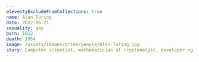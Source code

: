 ```yaml
---
eleventyExcludeFromCollections: true
name: Alan Turing
date: 2022-06-21
sexuality: gay
born: 1912
death: 1954
image: /assets/images/pride/people/Alan-Turing.jpg
story: Computer scientist, mathematician at cryptanalyst, developer ng Turing machine at Turing test, at ama ng theoretical computer science at artificial intelligence. Isang trahedya ang ipinataw sa kaniyang chemical castration bilang parusa sa pagiging bakla. Siya ang kasalukuyang mukha ng £50 bill ng Bank of England.
---
```


